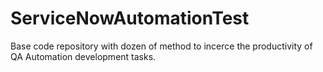 # ServiceNowAutomationTest
Base code repository with dozen of method to incerce the productivity of QA Automation development tasks.
